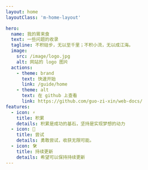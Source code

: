 ```yaml
---
layout: home
layoutClass: 'm-home-layout'

hero:
  name: 我的胃来食
  text: 一些问题的收录
  tagline: 不积硅步，无以至千里；不积小流，无以成江海。
  image:
    src: /image/logo.jpg
    alt: 网站的 logo 图片
  actions:
    - theme: brand
      text: 快速开始
      link: /guide/home
    - theme: alt
      text: 在 github 上查看
      link: https://github.com/guo-zi-xin/web-docs/
features:
  - icon: ⚡️
    title: 积累
    details: 积累是成功的基石，坚持是实现梦想的动力
  - icon: 🖖
    title: 尝试
    details: 勇敢尝试，收获无限可能。
  - icon: 🛠️
    title: 持续更新
    details: 希望可以保持持续更新
---
```

<!-- markdownlint-disable MD033 -->
<!-- markdownlint-disable MD041 -->
<style>
/*爱的魔力转圈圈*/
.m-home-layout .image-src {
  border-radius: 50%;
  overflow: hidden;
}
.m-home-layout .image-src:hover {
  transform: translate(-50%, -50%) rotate(666turn);
  transition: transform 59s 1s cubic-bezier(0.3, 0, 0.8, 1);
}

.m-home-layout .details small {
  opacity: 0.8;
}

.m-home-layout .item:last-child .details {
  display: flex;
  justify-content: flex-end;
  align-items: end;
}
</style>
